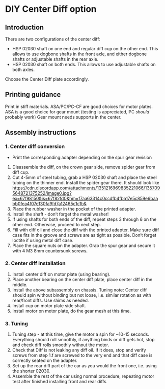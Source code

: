 # DIY Center Diff option

## Introduction

There are two configurations of the center diff:
- HSP 02030 shaft on one end and regular diff cup on the other end. This allows to use dogbone shafts in the front axle, and either dogbone shafts or adjustable shafts in the rear axle.
- HSP 02030 shaft on both ends. This allows to use adjustable shafts on both axles.

Choose the Center Diff plate accordingly.

## Printing guidance

Print in stiff materials. ASA/PC/PC-CF are good choices for motor plates. ASA is a good choice for gear mount (testing is appreciated, PC _should_ probably work)
Gear mount needs supports in the center.

## Assembly instructions

### 1. Center diff conversion

* Print the corresponding adapter depending on the spur gear revision
1. Disassemble the diff, on the crown gear side, remove spider gear from diff cup.
2. Cut 4-5mm of steel tubing, grab a HSP 02030 shaft and place the steel tubing on the thinner end. Install the spider gear there. It should look like https://cdn.discordapp.com/attachments/1351216969835221066/1357095648721375252/image0.jpg?ex=67f98150&is=67f82fd0&hm=f7aa63314c0ccdfb4fba17e5c859e6baabb0fea4f07e130fa9fd7a12465c1c1b&
3. Place the rubber washer in the pocket of the printed adapter.
4. Install the shaft - don’t forget the metal washer!
5. If using shafts for both ends of the diff, repeat steps 3 through 6 on the other end. Otherwise, proceed to next step.
6. Fill with diff oil and close the diff with the printed adapter. Make sure diff case fits in the groove and screws are as tight as possible. Don’t forget loctite if using metal diff case.
7. Place the square nuts on the adapter. Grab the spur gear and secure it with 4 M3 8mm countersunk screws.

### 2. Center diff installation

1. Install center diff on motor plate (using bearing).
2. Place another bearing on the center diff plate, place center diff in the middle.
3. Install the above subassembly on chassis. Tuning note: Center diff should spin without binding but not loose, i.e. similar rotation as with rear/front diffs. Use shims as needed.
4. Install cup on motor plate side shaft.
5. Install motor on motor plate, do the gear mesh at this time.

### 3. Tuning

1. Tuning step - at this time, give the motor a spin for ~10-15 seconds. Everything should roll smoothly, if anything binds or diff gets hot, stop and check diff rolls smoothly without the motor.
2. Check that Diff is not leaking any diff oil. If it does, stop and verify screws from step 1.f are screwed to the very end and that diff case is correctly seated on the adapter.
3. Set up the rear diff part of the car as you would the front one, i.e. using the shorter 02030.
4. Assemble the rest of the car using normal procedure, repeating motor test after finished installing front and rear diffs.
